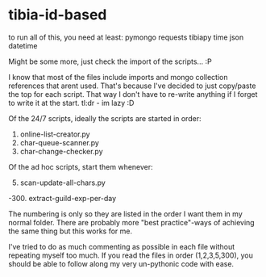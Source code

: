 # tibia-id-based

to run all of this, you need at least:
pymongo
requests
tibiapy
time
json
datetime

Might be some more, just check the import of the scripts... :P

I know that most of the files include imports and mongo collection references that arent used.
That's because I've decided to just copy/paste the top for each script.
That way I don't have to re-write anything if I forget to write it at the start.
tl:dr - im lazy :D

Of the 24/7 scripts, ideally the scripts are started in order:
1. online-list-creator.py
2. char-queue-scanner.py
3. char-change-checker.py

Of the ad hoc scripts, start them whenever:

5. scan-update-all-chars.py

-300. extract-guild-exp-per-day

The numbering is only so they are listed in the order I want them in my normal folder.
There are probably more "best practice"-ways of achieving the same thing but this works for me.

I've tried to do as much commenting as possible in each file without repeating myself too much.
If you read the files in order (1,2,3,5,300), you should be able to follow along my very un-pythonic code with ease.
